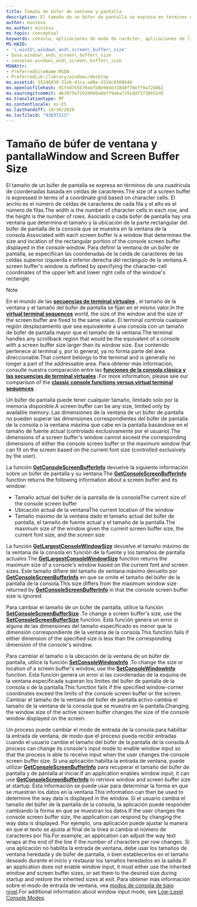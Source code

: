 ```yaml
---
title: Tamaño de búfer de ventana y pantalla
description: El tamaño de un búfer de pantalla se expresa en términos de una cuadrícula de coordenadas basada en celdas de caracteres.
author: miniksa
ms.author: miniksa
ms.topic: conceptual
keywords: consola, aplicaciones de modo de carácter, aplicaciones de línea de comandos, aplicaciones de terminal, API de consola
MS-HAID:
- '\_win32\_window\_and\_screen\_buffer\_size'
- base.window\_and\_screen\_buffer\_size
- consoles.window\_and\_screen\_buffer\_size
MSHAttr:
- PreferredSiteName:MSDN
- PreferredLib:/library/windows/desktop
ms.assetid: 55246039-31eb-41ca-ad8e-d314cb508644
ms.openlocfilehash: 91fed765b76ebfb8b9dde318d8f76eff9a72d862
ms.sourcegitcommit: 463975e71920908a6bff9a6a7291ddf3736652d5
ms.translationtype: MT
ms.contentlocale: es-ES
ms.lasthandoff: 10/30/2020
ms.locfileid: "93037113"
---
```

# <a name="window-and-screen-buffer-size"></a><span data-ttu-id="86904-104">Tamaño de búfer de ventana y pantalla</span><span class="sxs-lookup"><span data-stu-id="86904-104">Window and Screen Buffer Size</span></span>

<span data-ttu-id="86904-105">El tamaño de un búfer de pantalla se expresa en términos de una cuadrícula de coordenadas basada en celdas de caracteres.</span><span class="sxs-lookup"><span data-stu-id="86904-105">The size of a screen buffer is expressed in terms of a coordinate grid based on character cells.</span></span> <span data-ttu-id="86904-106">El ancho es el número de celdas de caracteres de cada fila y el alto es el número de filas.</span><span class="sxs-lookup"><span data-stu-id="86904-106">The width is the number of character cells in each row, and the height is the number of rows.</span></span> <span data-ttu-id="86904-107">Asociado a cada búfer de pantalla hay una ventana que determina el tamaño y la ubicación de la parte rectangular del búfer de pantalla de la consola que se muestra en la ventana de la consola.</span><span class="sxs-lookup"><span data-stu-id="86904-107">Associated with each screen buffer is a window that determines the size and location of the rectangular portion of the console screen buffer displayed in the console window.</span></span> <span data-ttu-id="86904-108">Para definir la ventana de un búfer de pantalla, se especifican las coordenadas de la celda de caracteres de las celdas superior izquierda e inferior derecha del rectángulo de la ventana.</span><span class="sxs-lookup"><span data-stu-id="86904-108">A screen buffer's window is defined by specifying the character-cell coordinates of the upper left and lower right cells of the window's rectangle.</span></span>

> [!NOTE]
> <span data-ttu-id="86904-109">En el mundo de las **[secuencias de terminal virtuales](console-virtual-terminal-sequences.md)** , el tamaño de la ventana y el tamaño del búfer de pantalla se fijan en el mismo valor.</span><span class="sxs-lookup"><span data-stu-id="86904-109">In the **[virtual terminal sequences](console-virtual-terminal-sequences.md)** world, the size of the window and the size of the screen buffer are fixed to the same value.</span></span> <span data-ttu-id="86904-110">El terminal controla cualquier región desplazamiento que sea equivalente a una consola con un tamaño de búfer de pantalla mayor que el tamaño de la ventana.</span><span class="sxs-lookup"><span data-stu-id="86904-110">The terminal handles any scrollback region that would be the equivalent of a console with a screen buffer size larger than its window size.</span></span> <span data-ttu-id="86904-111">Ese contenido pertenece al terminal y, por lo general, ya no forma parte del área direccionable.</span><span class="sxs-lookup"><span data-stu-id="86904-111">That content belongs to the terminal and is generally no longer a part of the addressable area.</span></span> <span data-ttu-id="86904-112">Para obtener más información, consulte nuestra comparación entre las **[funciones de la consola clásica y las secuencias de terminal virtuales](classic-vs-vt.md)** .</span><span class="sxs-lookup"><span data-stu-id="86904-112">For more information, please see our comparison of the **[classic console functions versus virtual terminal sequences](classic-vs-vt.md)** .</span></span>

<span data-ttu-id="86904-113">Un búfer de pantalla puede tener cualquier tamaño, limitado solo por la memoria disponible.</span><span class="sxs-lookup"><span data-stu-id="86904-113">A screen buffer can be any size, limited only by available memory.</span></span> <span data-ttu-id="86904-114">Las dimensiones de la ventana de un búfer de pantalla no pueden superar las dimensiones correspondientes del búfer de pantalla de la consola o la ventana máxima que cabe en la pantalla basándose en el tamaño de fuente actual (controlado exclusivamente por el usuario).</span><span class="sxs-lookup"><span data-stu-id="86904-114">The dimensions of a screen buffer's window cannot exceed the corresponding dimensions of either the console screen buffer or the maximum window that can fit on the screen based on the current font size (controlled exclusively by the user).</span></span>

<span data-ttu-id="86904-115">La función [**GetConsoleScreenBufferInfo**](getconsolescreenbufferinfo.md) devuelve la siguiente información sobre un búfer de pantalla y su ventana:</span><span class="sxs-lookup"><span data-stu-id="86904-115">The [**GetConsoleScreenBufferInfo**](getconsolescreenbufferinfo.md) function returns the following information about a screen buffer and its window:</span></span>

- <span data-ttu-id="86904-116">Tamaño actual del búfer de la pantalla de la consola</span><span class="sxs-lookup"><span data-stu-id="86904-116">The current size of the console screen buffer</span></span>
- <span data-ttu-id="86904-117">Ubicación actual de la ventana</span><span class="sxs-lookup"><span data-stu-id="86904-117">The current location of the window</span></span>
- <span data-ttu-id="86904-118">Tamaño máximo de la ventana dado el tamaño actual del búfer de pantalla, el tamaño de fuente actual y el tamaño de la pantalla.</span><span class="sxs-lookup"><span data-stu-id="86904-118">The maximum size of the window given the current screen buffer size, the current font size, and the screen size</span></span>

<span data-ttu-id="86904-119">La función [**GetLargestConsoleWindowSize**](getlargestconsolewindowsize.md) devuelve el tamaño máximo de la ventana de la consola en función de la fuente y los tamaños de pantalla actuales.</span><span class="sxs-lookup"><span data-stu-id="86904-119">The [**GetLargestConsoleWindowSize**](getlargestconsolewindowsize.md) function returns the maximum size of a console's window based on the current font and screen sizes.</span></span> <span data-ttu-id="86904-120">Este tamaño difiere del tamaño de ventana máximo devuelto por [**GetConsoleScreenBufferInfo**](getconsolescreenbufferinfo.md) en que se omite el tamaño del búfer de la pantalla de la consola.</span><span class="sxs-lookup"><span data-stu-id="86904-120">This size differs from the maximum window size returned by [**GetConsoleScreenBufferInfo**](getconsolescreenbufferinfo.md) in that the console screen buffer size is ignored.</span></span>

<span data-ttu-id="86904-121">Para cambiar el tamaño de un búfer de pantalla, utilice la función [**SetConsoleScreenBufferSize**](setconsolescreenbuffersize.md) .</span><span class="sxs-lookup"><span data-stu-id="86904-121">To change a screen buffer's size, use the [**SetConsoleScreenBufferSize**](setconsolescreenbuffersize.md) function.</span></span> <span data-ttu-id="86904-122">Esta función genera un error si alguna de las dimensiones del tamaño especificado es menor que la dimensión correspondiente de la ventana de la consola.</span><span class="sxs-lookup"><span data-stu-id="86904-122">This function fails if either dimension of the specified size is less than the corresponding dimension of the console's window.</span></span>

<span data-ttu-id="86904-123">Para cambiar el tamaño o la ubicación de la ventana de un búfer de pantalla, utilice la función [**SetConsoleWindowInfo**](setconsolewindowinfo.md) .</span><span class="sxs-lookup"><span data-stu-id="86904-123">To change the size or location of a screen buffer's window, use the [**SetConsoleWindowInfo**](setconsolewindowinfo.md) function.</span></span> <span data-ttu-id="86904-124">Esta función genera un error si las coordenadas de la esquina de la ventana especificada superan los límites del búfer de pantalla de la consola o de la pantalla.</span><span class="sxs-lookup"><span data-stu-id="86904-124">This function fails if the specified window-corner coordinates exceed the limits of the console screen buffer or the screen.</span></span> <span data-ttu-id="86904-125">Cambiar el tamaño de la ventana del búfer de pantalla activo cambia el tamaño de la ventana de la consola que se muestra en la pantalla.</span><span class="sxs-lookup"><span data-stu-id="86904-125">Changing the window size of the active screen buffer changes the size of the console window displayed on the screen.</span></span>

<span data-ttu-id="86904-126">Un proceso puede cambiar el modo de entrada de la consola para habilitar la entrada de ventana, de modo que el proceso pueda recibir entradas cuando el usuario cambie el tamaño del búfer de la pantalla de la consola.</span><span class="sxs-lookup"><span data-stu-id="86904-126">A process can change its console's input mode to enable window input so that the process is able to receive input when the user changes the console screen buffer size.</span></span> <span data-ttu-id="86904-127">Si una aplicación habilita la entrada de ventana, puede utilizar [**GetConsoleScreenBufferInfo**](getconsolescreenbufferinfo.md) para recuperar el tamaño del búfer de pantalla y de pantalla al iniciar.</span><span class="sxs-lookup"><span data-stu-id="86904-127">If an application enables window input, it can use [**GetConsoleScreenBufferInfo**](getconsolescreenbufferinfo.md) to retrieve window and screen buffer size at startup.</span></span> <span data-ttu-id="86904-128">Esta información se puede usar para determinar la forma en que se muestran los datos en la ventana.</span><span class="sxs-lookup"><span data-stu-id="86904-128">This information can then be used to determine the way data is displayed in the window.</span></span> <span data-ttu-id="86904-129">Si el usuario cambia el tamaño del búfer de la pantalla de la consola, la aplicación puede responder cambiando la forma en que se muestran los datos.</span><span class="sxs-lookup"><span data-stu-id="86904-129">If the user changes the console screen buffer size, the application can respond by changing the way data is displayed.</span></span> <span data-ttu-id="86904-130">Por ejemplo, una aplicación puede ajustar la manera en que el texto se ajusta al final de la línea si cambia el número de caracteres por fila.</span><span class="sxs-lookup"><span data-stu-id="86904-130">For example, an application can adjust the way text wraps at the end of the line if the number of characters per row changes.</span></span> <span data-ttu-id="86904-131">Si una aplicación no habilita la entrada de ventana, debe usar los tamaños de ventana heredada y de búfer de pantalla, o bien establecerlos en el tamaño deseado durante el inicio y restaurar los tamaños heredados en la salida.</span><span class="sxs-lookup"><span data-stu-id="86904-131">If an application does not enable window input, it must either use the inherited window and screen buffer sizes, or set them to the desired size during startup and restore the inherited sizes at exit.</span></span> <span data-ttu-id="86904-132">Para obtener más información sobre el modo de entrada de ventana, vea [modos de consola de bajo nivel](low-level-console-modes.md).</span><span class="sxs-lookup"><span data-stu-id="86904-132">For additional information about window input mode, see [Low-Level Console Modes](low-level-console-modes.md).</span></span>
